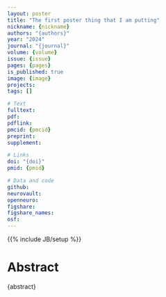 ```yaml
---
layout: poster
title: "The first poster thing that I am putting"
nickname: {nickname}
authors: "{authors}"
year: "2024"
journal: "{journal}"
volume: {volume}
issue: {issue}
pages: {pages}
is_published: true
image: {image}
projects:
tags: []

# Text
fulltext:
pdf:
pdflink:
pmcid: {pmcid}
preprint:
supplement:

# Links
doi: "{doi}"
pmid: {pmid}

# Data and code
github:
neurovault:
openneuro:
figshare:
figshare_names:
osf:
---
```

{{% include JB/setup %}}

# Abstract

{abstract}
